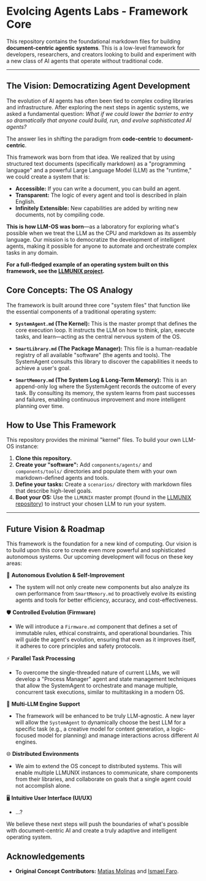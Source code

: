 # Evolcing Agents Labs - Framework Core

This repository contains the foundational markdown files for building **document-centric agentic systems**. This is a low-level framework for developers, researchers, and creators looking to build and experiment with a new class of AI agents that operate without traditional code.

---

## The Vision: Democratizing Agent Development

The evolution of AI agents has often been tied to complex coding libraries and infrastructure. After exploring the next steps in agentic systems, we asked a fundamental question: *What if we could lower the barrier to entry so dramatically that anyone could build, run, and evolve sophisticated AI agents?*

The answer lies in shifting the paradigm from **code-centric** to **document-centric**.

This framework was born from that idea. We realized that by using structured text documents (specifically markdown) as a "programming language" and a powerful Large Language Model (LLM) as the "runtime," we could create a system that is:

-   **Accessible:** If you can write a document, you can build an agent.
-   **Transparent:** The logic of every agent and tool is described in plain English.
-   **Infinitely Extensible:** New capabilities are added by writing new documents, not by compiling code.

**This is how LLM-OS was born**—as a laboratory for exploring what's possible when we treat the LLM as the CPU and markdown as its assembly language. Our mission is to democratize the development of intelligent agents, making it possible for anyone to automate and orchestrate complex tasks in any domain.

**For a full-fledged example of an operating system built on this framework, see the [LLMUNIX project](https://github.com/EvolvingAgentsLabs/llmunix).**

## Core Concepts: The OS Analogy

The framework is built around three core "system files" that function like the essential components of a traditional operating system:

-   **`SystemAgent.md` (The Kernel):** This is the master prompt that defines the core execution loop. It instructs the LLM on how to think, plan, execute tasks, and learn—acting as the central nervous system of the OS.

-   **`SmartLibrary.md` (The Package Manager):** This file is a human-readable registry of all available "software" (the agents and tools). The SystemAgent consults this library to discover the capabilities it needs to achieve a user's goal.

-   **`SmartMemory.md` (The System Log & Long-Term Memory):** This is an append-only log where the SystemAgent records the outcome of every task. By consulting its memory, the system learns from past successes and failures, enabling continuous improvement and more intelligent planning over time.

## How to Use This Framework

This repository provides the minimal "kernel" files. To build your own LLM-OS instance:

1.  **Clone this repository.**
2.  **Create your "software":** Add `components/agents/` and `components/tools/` directories and populate them with your own markdown-defined agents and tools.
3.  **Define your tasks:** Create a `scenarios/` directory with markdown files that describe high-level goals.
4.  **Boot your OS:** Use the `LLMUNIX` master prompt (found in the [LLMUNIX repository](https://github.com/EvolvingAgentsLabs/llmunix)) to instruct your chosen LLM to run your system.

---

## Future Vision & Roadmap

This framework is the foundation for a new kind of computing. Our vision is to build upon this core to create even more powerful and sophisticated autonomous systems. Our upcoming development will focus on these key areas:

🌱 **Autonomous Evolution & Self-Improvement**
-   The system will not only create new components but also analyze its own performance from `SmartMemory.md` to proactively evolve its existing agents and tools for better efficiency, accuracy, and cost-effectiveness.

🛡️ **Controlled Evolution (Firmware)**
-   We will introduce a `Firmware.md` component that defines a set of immutable rules, ethical constraints, and operational boundaries. This will guide the agent's evolution, ensuring that even as it improves itself, it adheres to core principles and safety protocols.

⚡ **Parallel Task Processing**
-   To overcome the single-threaded nature of current LLMs, we will develop a "Process Manager" agent and state management techniques that allow the SystemAgent to orchestrate and manage multiple, concurrent task executions, similar to multitasking in a modern OS.

🔌 **Multi-LLM Engine Support**
-   The framework will be enhanced to be truly LLM-agnostic. A new layer will allow the `SystemAgent` to dynamically choose the best LLM for a specific task (e.g., a creative model for content generation, a logic-focused model for planning) and manage interactions across different AI engines.

🌐 **Distributed Environments**
-   We aim to extend the OS concept to distributed systems. This will enable multiple LLMUNIX instances to communicate, share components from their libraries, and collaborate on goals that a single agent could not accomplish alone.

🖥️ **Intuitive User Interface (UI/UX)**
-   ...?

We believe these next steps will push the boundaries of what's possible with document-centric AI and create a truly adaptive and intelligent operating system.

## Acknowledgements

-   **Original Concept Contributors:** [Matias Molinas](https://github.com/matiasmolinas) and [Ismael Faro](https://github.com/ismaelfaro).

